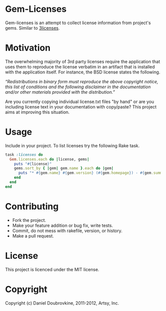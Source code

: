 Gem-Licenses
============

Gem-licenses is an attempt to collect license information from project's gems. Similar to [3licenses](https://github.com/dblock/3licenses).

Motivation
==========

The overwhelming majority of 3rd party licenses require the application that uses them to reproduce the license verbatim in an artifact that is installed with the application itself. For instance, the BSD license states the following. 

_“Redistributions in binary form must reproduce the above copyright notice, this list of conditions and the following disclaimer in the documentation and/or other materials provided with the distribution.”_

Are you currently copying individual license.txt files "by hand" or are you including license text in your documentation with copy/paste? This project aims at improving this situation.

Usage
=====

Include in your project. To list licenses try the following Rake task.

``` ruby
task :licenses do
  Gem.licenses.each do |license, gems| 
    puts "#{license}"
    gems.sort_by { |gem| gem.name }.each do |gem|
      puts "* #{gem.name} #{gem.version} (#{gem.homepage}) - #{gem.summary}"
    end
  end
end
```

Contributing
============

* Fork the project.
* Make your feature addition or bug fix, write tests.
* Commit, do not mess with rakefile, version, or history.
* Make a pull request.

License
=======

This project is licenced under the MIT license.

Copyright
=========

Copyright (c) Daniel Doubrovkine, 2011-2012, Artsy, Inc.
